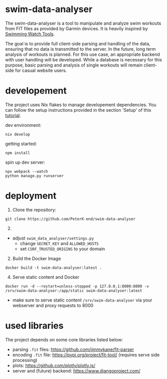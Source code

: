 # swim-data-analyser

The swim-data-analyser is a tool to manipulate and analyze swim workouts from FIT files as provided by Garmin devices. It is heavily inspired by [Swimming Watch Tools](https://www.swimmingwatchtools.com/).

The goal is to provide full client-side parsing and handling of the data, ensuring that no data is transmitted to the server. In the future, long term analysis of workouts is planned. For this use case, an appropriate backend with user handling will be developed. While a database is necessary for this purpose, basic parsing and analysis of single workouts will remain client-side for casual website users.

# developement

The project uses Nix flakes to manage developement dependencies. You can follow the setup instructions provided in the section 'Setup' of this [tutorial](https://jupyenv.io/documentation/getting-started/).

dev environment:
```
nix develop
```

getting started:
```
npm install
```

spin up dev server:

```
npx webpack --watch
python manage.py runserver
```

# deployment

1. Clone the repository:

```
git clone https://github.com/PeterK-end/swim-data-analyser
```

2.
- adjust `swim_data_analyser/settings.py`
  - change `SECRET_KEY` and `ALLOWED_HOSTS`
  - set `CSRF_TRUSTED_ORIGINS` to your domain

2. Build the Docker Image

```
docker build -t swim-data-analyser:latest .
```

4. Serve static content and Docker

```
docker run -d --restart=unless-stopped -p 127.0.0.1:8000:8000 -v /srv/swim-data-analyser:/app/static swim-data-analyser:latest
```

- make sure to serve static content `/srv/swim-data-analyser` via your webserver and proxy requests to 8000

# used libraries

The project depends on some core libraries listed below:

- parsing `.fit` files: https://github.com/jimmykane/fit-parser
- encoding `.fit` file: https://pypi.org/project/fit-tool/ (requires serve side processing)
- plots: https://github.com/plotly/plotly.js/
- server and (future) backend: https://www.djangoproject.com/
